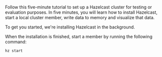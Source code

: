 Follow this five-minute tutorial to set up a Hazelcast cluster for testing or evaluation purposes. In five minutes, you will learn how to install Hazelcast, start a local cluster member, write data to memory and visualize that data.

To get you started, we're installing Hazelcast in the background.

When the installation is finished, start a member by running the following command:

`hz start`